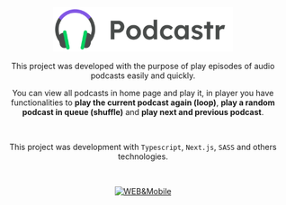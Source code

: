 <p align="center">
  <a href="https://github.com/gmass0n/podcastr">
    <img width="320" src="./.github/podcastr-logo.png" alt="Podcastr">
  </a>
<p align="center">

<p align="center">
  This project was developed with the purpose of play episodes of audio podcasts easily and quickly.
</p

<br />

<p align="center">
  You can view all podcasts in home page and play it, in player you have functionalities to <strong>play the current podcast again (loop)</strong>, <strong>play a random podcast in queue (shuffle)</strong> and <strong>play next and previous podcast</strong>.
</p>

<br />

<p align="center">
  This project was development with <code>Typescript</code>, <code>Next.js</code>, <code>SASS</code> and others technologies.
</p>

<br />

<p align="center">
  <a href="https://github.com/gmass0n/podcastr">
    <img src="./.github/web-mobile.png" alt="WEB&Mobile" height="350">
  </a>
</p>
